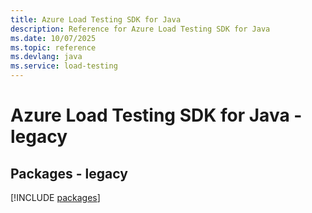 ```yaml
---
title: Azure Load Testing SDK for Java
description: Reference for Azure Load Testing SDK for Java
ms.date: 10/07/2025
ms.topic: reference
ms.devlang: java
ms.service: load-testing
---
```

# Azure Load Testing SDK for Java - legacy
## Packages - legacy
[!INCLUDE [packages](load-testing-index.md)]